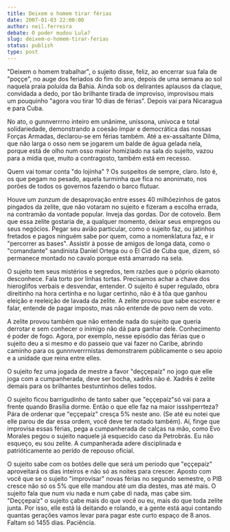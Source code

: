 ```yaml
---
title: Deixem o homem tirar férias
date: 2007-01-03 22:00:00
author: neil.ferreira
debate: O poder mudou Lula?
slug: deixem-o-homem-tirar-ferias
status: publish 
type: post
---
```


"Deixem o homem trabalhar", o sujeito disse, feliz, ao encerrar sua fala de "poççe", no auge dos feriados do fim do ano, depois de uma semana ao sol naquela praia poluída da Bahia. Ainda sob os delirantes aplausos da claque, convidada a dedo, por tão brilhante tirada de improviso, improvisou mais um pouquinho "agora vou tirar 10 dias de férias". Depois vai para Nicaragua e para Cuba.  
  
No ato, o gunnverrrno inteiro em unânime, uníssona, unívoca e total solidariedade, demonstrando a coesão ímpar e democrática das nossas Forças Armadas, declarou-se em férias também. Até a ex-assaltante Dilma, que não larga o osso nem se jogarem um balde de água gelada nela, porque está de olho num osso maior homiziado na sala do sujeito, vazou para a mídia que, muito a contragosto, também está em recesso.  
  
Quem vai tomar conta "do lojinha" ? Os suspeitos de sempre, claro. Isto é, os que pegam no pesado, aquela turminha que fica no anonimato, nos porões de todos os governos fazendo o barco flutuar.  
  
Houve um zunzum de desaprovação entre esses 40 milhõezinhos de gatos pingados da zelite, que não votaram no sujeito e fizeram a escolha errada, na contramão da vontade popular. Inveja das gordas. Dor de cotovelo. Bem que essa zelite gostaria de, a qualquer momento, deixar seus empregos ou seus negócios. Pegar seu avião particular, como o sujeito faz, ou jatinhos fretados e pagos ninguém sabe por quem, como a nomenklatura faz, e ir "percorrer as bases". Assistir à posse de amigos de longa data, como o "comandante" sandinista Daniel Ortega ou o El Cid de Cuba que, dizem, só permanece montado no cavalo porque está amarrado na sela.  
  
O sujeito tem seus mistérios e segredos, tem razões que o póprio okamoto desconhece. Fala torto por linhas tortas. Precisamos achar a chave dos hieroglifos verbais e desvendar, entender. O sujeito é super regulado, obra direitinho na hora certinha e no lugar certinho, não é à tôa que ganhou eleição e reeleição de lavada da zelite. A zelite provou que sabe escrever e falar, entende de pagar imposto, mas não entende de povo nem de voto.  
  
A zelite provou também que não entende nada do sujeito que queria derrotar e sem conhecer o inimigo não dá para ganhar dele. Conhecimento é poder de fogo. Agora, por exemplo, nesse episódio das férias que o sujeito deu a si mesmo e do passeio que vai fazer no Caribe, abrindo caminho para os gunnnverrrnistas demonstrarem públicamente o seu apoio e a unidade que reina entre elles.  
  
O sujeito fez uma jogada de mestre a favor "deççepaíz" no jogo que elle joga com a cumpanherada, deve ser bocha, xadrês não é. Xadrês é zelite demais para os brilhantes bestuntinhos delles todos.  
  
O sujeito ficou barrigudinho de tanto saber que "eççepaíz"só vai para a frente quando Brasília dorme. Então o que elle faz na maior issshperrteza? Pára de ordenar que "eççepaíz" cresça 5% neste ano. (Se até eu notei que elle parou de dar essa ordem, você deve ter notado também). Aí, finge que improvisa essas férias, pega a cumpanherada de calças na mão, como Evo Morales pegou o sujeito naquele já esquecido caso da Petrobrás. Eu não esqueço, eu sou zelite. A cumpanherada adere disciplinada e patrióticamente ao perído de repouso oficial.  
  
O sujeito sabe com os botões delle que será um período que "eççepaíz" aproveitará os dias inteiros e não só as noites para crescer. Aposto com você que se o sujeito "improvisar" novas férias no segundo semestre, o PIB cresce não só os 5% que elle mandou até um dia destes, mas até mais. O sujeito fala que num viu nada e num çabe di nada, mas çabe sim. "Deççepaíz" o sujeito çabe mais do que você ou eu, mais do que toda zelite junta. Por isso, elle está lá deitando e rolando, e a gente está aqui contando quantas gerações vamos levar para pagar este curto espaço de 8 anos. Faltam só 1455 dias. Paciência.

